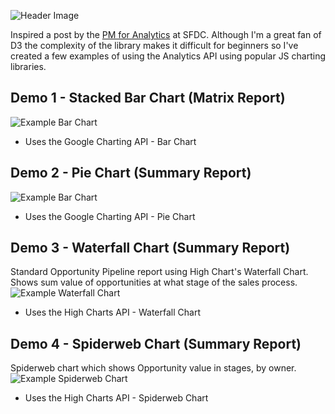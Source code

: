 ![Header Image](https://dl.dropboxusercontent.com/u/4151695/html/Analytics%20API/analytics-api.jpg)

Inspired a post by the [PM for Analytics](https://medium.com/p/c87517ab52b1) at SFDC. Although I'm a great fan of D3 the complexity of the library makes it difficult for beginners so I've created a few examples of using the Analytics API using popular JS charting libraries.

## Demo 1 - Stacked Bar Chart (Matrix Report)
![Example Bar Chart](https://dl.dropboxusercontent.com/u/4151695/html/Analytics%20API/stacked-bar-chart.png)
- Uses the Google Charting API - Bar Chart

## Demo 2 - Pie Chart (Summary Report)
![Example Bar Chart](https://dl.dropboxusercontent.com/u/4151695/html/Analytics%20API/pie-chart.png)
- Uses the Google Charting API - Pie Chart

## Demo 3 - Waterfall Chart (Summary Report)
Standard Opportunity Pipeline report using High Chart's Waterfall Chart. Shows sum value of opportunities at what stage of the sales process.
![Example Waterfall Chart](http://i.imgur.com/9DFvPsc.png)
- Uses the High Charts API - Waterfall Chart

## Demo 4 - Spiderweb Chart (Summary Report)
Spiderweb chart which shows Opportunity value in stages, by owner.
![Example Spiderweb Chart](http://i.imgur.com/i5KqWLt.png)
- Uses the High Charts API - Spiderweb Chart
